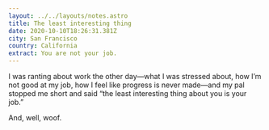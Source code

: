 ```yaml
---
layout: ../../layouts/notes.astro
title: The least interesting thing
date: 2020-10-10T18:26:31.381Z
city: San Francisco
country: California
extract: You are not your job.
---
```


I was ranting about work the other day—what I was stressed about, how I’m not good at my job, how I feel like progress is never made—and my pal stopped me short and said “the least interesting thing about you is your job.”

And, well, woof.
